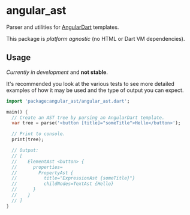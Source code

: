 # angular_ast

Parser and utilities for [AngularDart][gh_angular_dart] templates.

[gh_angular_dart]: https://github.com/dart-lang/angular2

<!-- Badges will go here -->

This package is _platform agnostic_ (no HTML or Dart VM dependencies).

## Usage

*Currently in development* and **not stable**.

It's recommended you look at the various tests to see more detailed
examples of how it may be used and the type of output you can expect.

```dart
import 'package:angular_ast/angular_ast.dart';

main() {
  // Create an AST tree by parsing an AngularDart template.
  var tree = parse('<button [title]="someTitle">Hello</button>');

  // Print to console.
  print(tree);

  // Output:
  // [
  //    ElementAst <button> { 
  //      properties=
  //        PropertyAst {
  //          title="ExpressionAst {someTitle}"} 
  //          childNodes=TextAst {Hello} 
  //      }
  //    }
  // ]
}
```
